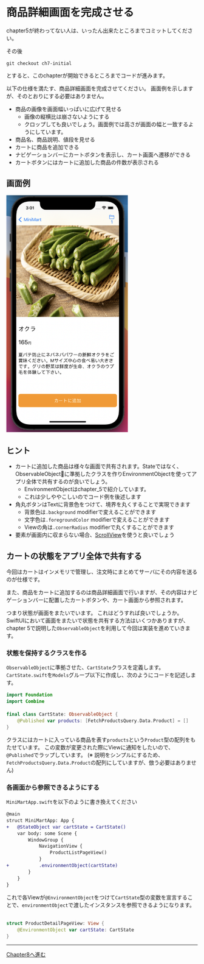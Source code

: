 # 商品詳細画面を完成させる

chapter5が終わってない人は、いったん出来たところまでコミットしてください。

その後
```
git checkout ch7-initial
```
とすると、このchapterが開始できるところまでコードが進みます。

以下の仕様を満たす、商品詳細画面を完成させてください。
画面例を示しますが、そのとおりにする必要はありません。

- 商品の画像を画面幅いっぱいに広げて見せる
  - 画像の縦横比は崩さないようにする
  - クロップしても良いでしょう。画面例では高さが画面の幅と一致するようにしています。
- 商品名、商品説明、値段を見せる
- カートに商品を追加できる
- ナビゲーションバーにカートボタンを表示し、カート画面へ遷移ができる
- カートボタンにはカートに追加した商品の件数が表示される

## 画面例

<img src="images/ch7/example.png" width="320" />

## ヒント

- カートに追加した商品は様々な画面で共有されます。Stateではなく、ObservableObjectに準拠したクラスを作りEnvironmentObjectを使ってアプリ全体で共有するのが良いでしょう。
  - EnvironmentObjectはchapter_5で紹介しています。
  - これは少しややこしいのでコード例を後述します
- 角丸ボタンはTextに背景色をつけて、境界を丸くすることで実現できます
  - 背景色は`.background` modifierで変えることができます
  - 文字色は`.foregroundColor` modifierで変えることができます
  - Viewの角は`.cornerRadius` modifierで丸くすることができます
- 要素が画面内に収まらない場合、[ScrollView](https://developer.apple.com/documentation/swiftui/scrollview)を使うと良いでしょう

## カートの状態をアプリ全体で共有する

今回はカートはインメモリで管理し、注文時にまとめてサーバにその内容を送るのが仕様です。

また、商品をカートに追加するのは商品詳細画面で行いますが、その内容はナビゲーションバーに配置したカートボタンや、カート画面から参照されます。

つまり状態が画面をまたいでいます。
これはどうすれば良いでしょうか。
SwiftUIにおいて画面をまたいで状態を共有する方法はいくつかありますが、chapter 5で説明した`ObservableObject`を利用して今回は実装を進めていきます。

### 状態を保持するクラスを作る

`ObservableObject`に準拠させた、`CartState`クラスを定義します。
`CartState.swift`を`Models`グループ以下に作成し、次のようにコードを記述します。

```swift
import Foundation
import Combine

final class CartState: ObservableObject {
    @Published var products: [FetchProductsQuery.Data.Product] = []
}

```

クラスにはカートに入っている商品を表す`products`という`Product`型の配列をもたせています。
この変数が変更された際にViewに通知をしたいので、`@Published`でラップしています。
(※ 説明をシンプルにするため、`FetchProductsQuery.Data.Product`の配列にしていますが、倣う必要はありません)

### 各画面から参照できるようにする

`MiniMartApp.swift`を以下のように書き換えてください

```diff
@main
struct MiniMartApp: App {
+   @StateObject var cartState = CartState()
    var body: some Scene {
        WindowGroup {
            NavigationView {
                ProductListPageView()
            }
+           .environmentObject(cartState)
        }
    }
}

```

これで各Viewが`@EnvironmentObject`をつけて`CartState`型の変数を宣言することで、`environmentObject`で渡したインスタンスを参照できるようになります。

```swift

struct ProductDetailPageView: View {
    @EnvironmentObject var cartState: CartState
}

```


---

[Chapter8へ進む](chapter_08.md)
